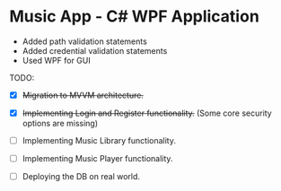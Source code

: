 # Music App - C# WPF Application

- Added path validation statements
- Added credential validation statements
- Used WPF for GUI

TODO:
- [x] ~~Migration to MVVM architecture.~~
- [x] ~~Implementing Login and Register functionality.~~ (Some core security options are missing)
- [ ] Implementing Music Library functionality.
- [ ] Implementing Music Player functionality.
- [ ] Deploying the DB on real world.

